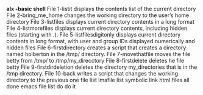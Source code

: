 
**alx -basic shell**
File 1-listit displays the contents list of the current directory
File 2-bring_me_home changes the working directory to the user’s home directory
File 3-listfiles displays current directory contents in a long format
File 4-listmorefiles displays current directory contents, including hidden files (starting with .).
File 5-listfilesdigitonly displays current directory contents in long format, with user and group IDs displayed numerically and hidden files
File 6-firstdirectory creates a script that creates a directory named holberton in the /tmp/ directory.
File 7-movethatfile moves the file betty from /tmp/ to /tmp/my_direcctory
File 8-firstdelete deletes he file betty
File 9-firstdirdeletion deletes the directory my_directories that is in the /tmp directory.
File 10-back writes a script that changes the working directory to the previous one
file list
imafile list
symbolic link
html files
all done
emacs file list
do do it 